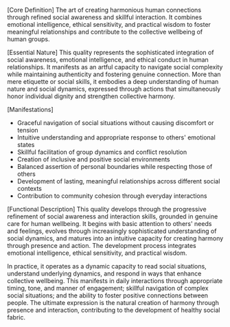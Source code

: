 [Core Definition]
The art of creating harmonious human connections through refined social awareness and skillful interaction. It combines emotional intelligence, ethical sensitivity, and practical wisdom to foster meaningful relationships and contribute to the collective wellbeing of human groups.

[Essential Nature]
This quality represents the sophisticated integration of social awareness, emotional intelligence, and ethical conduct in human relationships. It manifests as an artful capacity to navigate social complexity while maintaining authenticity and fostering genuine connection. More than mere etiquette or social skills, it embodies a deep understanding of human nature and social dynamics, expressed through actions that simultaneously honor individual dignity and strengthen collective harmony.

[Manifestations]
- Graceful navigation of social situations without causing discomfort or tension
- Intuitive understanding and appropriate response to others' emotional states
- Skillful facilitation of group dynamics and conflict resolution
- Creation of inclusive and positive social environments
- Balanced assertion of personal boundaries while respecting those of others
- Development of lasting, meaningful relationships across different social contexts
- Contribution to community cohesion through everyday interactions

[Functional Description]
This quality develops through the progressive refinement of social awareness and interaction skills, grounded in genuine care for human wellbeing. It begins with basic attention to others' needs and feelings, evolves through increasingly sophisticated understanding of social dynamics, and matures into an intuitive capacity for creating harmony through presence and action. The development process integrates emotional intelligence, ethical sensitivity, and practical wisdom.

In practice, it operates as a dynamic capacity to read social situations, understand underlying dynamics, and respond in ways that enhance collective wellbeing. This manifests in daily interactions through appropriate timing, tone, and manner of engagement; skillful navigation of complex social situations; and the ability to foster positive connections between people. The ultimate expression is the natural creation of harmony through presence and interaction, contributing to the development of healthy social fabric.